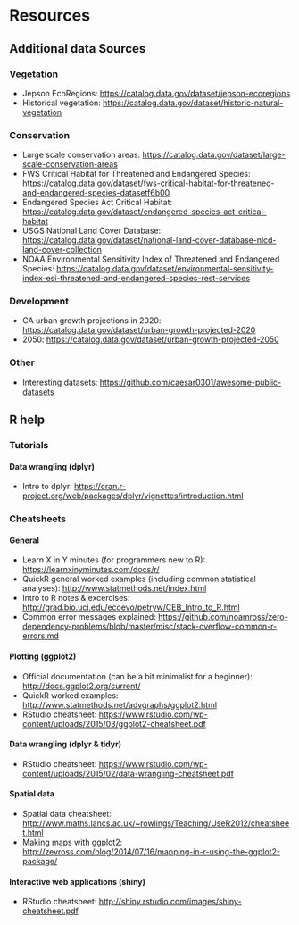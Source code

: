 # Resources  

## Additional data Sources  
### Vegetation  
* Jepson EcoRegions: https://catalog.data.gov/dataset/jepson-ecoregions  
* Historical vegetation: https://catalog.data.gov/dataset/historic-natural-vegetation  

### Conservation  
* Large scale conservation areas: https://catalog.data.gov/dataset/large-scale-conservation-areas    
* FWS Critical Habitat for Threatened and Endangered Species: https://catalog.data.gov/dataset/fws-critical-habitat-for-threatened-and-endangered-species-datasetf6b00   
* Endangered Species Act Critical Habitat: https://catalog.data.gov/dataset/endangered-species-act-critical-habitat   
* USGS National Land Cover Database: https://catalog.data.gov/dataset/national-land-cover-database-nlcd-land-cover-collection   
* NOAA Environmental Sensitivity Index of Threatened and Endangered Species: https://catalog.data.gov/dataset/environmental-sensitivity-index-esi-threatened-and-endangered-species-rest-services   

### Development
* CA urban growth projections in 2020: https://catalog.data.gov/dataset/urban-growth-projected-2020  
* 2050: https://catalog.data.gov/dataset/urban-growth-projected-2050  

### Other  
* Interesting datasets: https://github.com/caesar0301/awesome-public-datasets  

## R help  
### Tutorials  
#### Data wrangling (dplyr)  
* Intro to dplyr: https://cran.r-project.org/web/packages/dplyr/vignettes/introduction.html  

### Cheatsheets  
#### General
* Learn X in Y minutes (for programmers new to R): https://learnxinyminutes.com/docs/r/
* QuickR general worked examples (including common statistical analyses): http://www.statmethods.net/index.html
* Intro to R notes & excercises: http://grad.bio.uci.edu/ecoevo/petryw/CEB_Intro_to_R.html
* Common error messages explained: https://github.com/noamross/zero-dependency-problems/blob/master/misc/stack-overflow-common-r-errors.md

#### Plotting (ggplot2)
* Official documentation (can be a bit minimalist for a beginner): http://docs.ggplot2.org/current/
* QuickR worked examples: http://www.statmethods.net/advgraphs/ggplot2.html
* RStudio cheatsheet: https://www.rstudio.com/wp-content/uploads/2015/03/ggplot2-cheatsheet.pdf

#### Data wrangling (dplyr & tidyr)
* RStudio cheatsheet: https://www.rstudio.com/wp-content/uploads/2015/02/data-wrangling-cheatsheet.pdf

#### Spatial data
* Spatial data cheatsheet: http://www.maths.lancs.ac.uk/~rowlings/Teaching/UseR2012/cheatsheet.html
* Making maps with ggplot2: http://zevross.com/blog/2014/07/16/mapping-in-r-using-the-ggplot2-package/

#### Interactive web applications (shiny)
* RStudio cheatsheet: http://shiny.rstudio.com/images/shiny-cheatsheet.pdf


###
